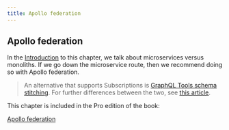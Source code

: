 ```yaml
---
title: Apollo federation
---
```


## Apollo federation

In the [Introduction](introduction.md) to this chapter, we talk about microservices versus monoliths. If we go down the microservice route, then we recommend doing so with Apollo federation. 

> An alternative that supports Subscriptions is [GraphQL Tools schema stitching](https://www.graphql-tools.com/docs/stitch-combining-schemas/). For further differences between the two, see [this article](https://product.voxmedia.com/2020/11/2/21494865/to-federate-or-stitch-a-graphql-gateway-revisited).

This chapter is included in the Pro edition of the book: 

[Apollo federation](../federation/index.md)

